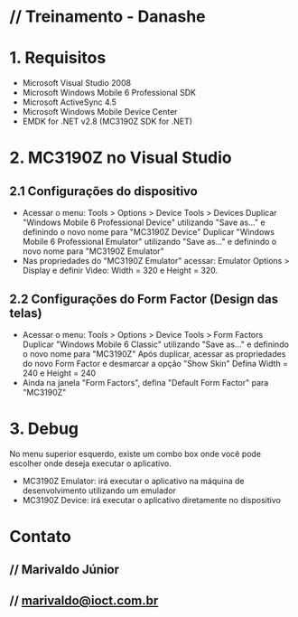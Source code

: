 # // Treinamento - Danashe

# 1. Requisitos

* Microsoft Visual Studio 2008
* Microsoft Windows Mobile 6 Professional SDK
* Microsoft ActiveSync 4.5
* Microsoft Windows Mobile Device Center
* EMDK for .NET v2.8 (MC3190Z SDK for .NET)

# 2. MC3190Z no Visual Studio

## 2.1 Configurações do dispositivo
* Acessar o menu: Tools > Options > Device Tools > Devices
  Duplicar "Windows Mobile 6 Professional Device" utilizando "Save as..." e definindo o novo nome para "MC3190Z Device"
  Duplicar "Windows Mobile 6 Professional Emulator" utilizando "Save as..." e definindo o novo nome para "MC3190Z Emulator"
* Nas propriedades do "MC3190Z Emulator" acessar: Emulator Options > Display e definir
  Video: Width = 320 e Height = 320.

## 2.2 Configurações do Form Factor (Design das telas)

* Acessar o menu: Tools > Options > Device Tools > Form Factors
  Duplicar "Windows Mobile 6 Classic" utilizando "Save as..." e definindo o novo nome para "MC3190Z"
  Após duplicar, acessar as propriedades do novo Form Factor e desmarcar a opção "Show Skin"
  Defina Width = 240 e Height = 240
* Ainda na janela "Form Factors", defina "Default Form Factor" para "MC3190Z"

# 3. Debug

No menu superior esquerdo, existe um combo box onde você pode escolher onde deseja executar o aplicativo.
* MC3190Z Emulator: irá executar o aplicativo na máquina de desenvolvimento utilizando um emulador
* MC3190Z Device: irá executar o aplicativo diretamente no dispositivo

# Contato
## // Marivaldo Júnior
## // marivaldo@ioct.com.br
